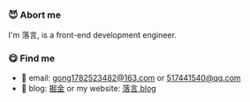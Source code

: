 ### :smiling_imp: Abort me

I'm 落言, is a front-end development engineer.


### :yum: Find me

- :email: email: gong1782523482@163.com or 517441540@qq.com
- :pencil: blog: [掘金](https://juejin.cn/user/2629687543862974)  or my website: [落言 blog](http://182.92.210.127/)
  
